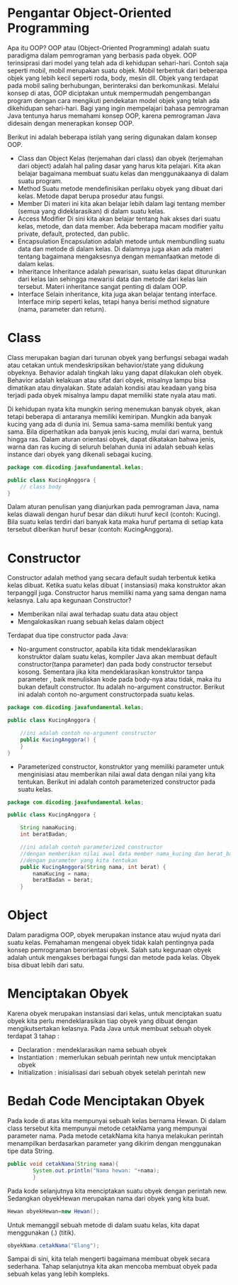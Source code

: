 # Pengantar Object-Oriented Programming

Apa itu OOP? OOP atau (Object-Oriented Programming) adalah suatu paradigma dalam pemrograman yang berbasis pada obyek.
OOP terinsiprasi dari model yang telah ada di kehidupan sehari-hari. Contoh saja seperti mobil, mobil merupakan suatu
objek. Mobil terbentuk dari beberapa objek yang lebih kecil seperti roda, body, mesin dll. Objek yang terdapat pada
mobil saling berhubungan, berinteraksi dan berkomunikasi. Melalui konsep di atas, OOP diciptakan untuk mempermudah
pengembangan program dengan cara mengikuti pendekatan model objek yang telah ada dikehidupan sehari-hari. Bagi yang
ingin mempelajari bahasa pemrograman Java tentunya harus memahami konsep OOP, karena pemrograman Java didesain dengan
menerapkan konsep OOP.

Berikut ini adalah beberapa istilah yang sering digunakan dalam konsep OOP.

- Class dan Object
  Kelas (terjemahan dari class) dan obyek (terjemahan dari object) adalah hal paling dasar yang harus kita pelajari.
  Kita akan belajar bagaimana membuat suatu kelas dan menggunakaanya di dalam suatu program.
- Method
  Suatu metode mendefinisikan perilaku obyek yang dibuat dari kelas. Metode dapat berupa prosedur atau fungsi.
- Member
  Di materi ini kita akan belajar lebih dalam lagi tentang member (semua yang dideklarasikan) di dalam suatu kelas.
- Access Modifier
  Di sini kita akan belajar tentang hak akses dari suatu kelas, metode, dan data member. Ada beberapa macam modifier
  yaitu private, default, protected, dan public.
- Encapsulation
  Encapsulation adalah metode untuk membundling suatu data dan metode di dalam kelas. Di dalamnya juga akan ada materi
  tentang bagaimana mengaksesnya dengan memanfaatkan metode di dalam kelas.
- Inheritance
  Inheritance adalah pewarisan, suatu kelas dapat diturunkan dari kelas lain sehingga mewarisi data dan metode dari
  kelas lain tersebut. Materi inheritance sangat penting di dalam OOP.
- Interface
  Selain inheritance, kita juga akan belajar tentang interface. Interface mirip seperti kelas, tetapi hanya berisi
  method signature (nama, parameter dan return).

# Class

Class merupakan bagian dari turunan obyek yang berfungsi sebagai wadah atau cetakan untuk mendeskripsikan behavior/state
yang didukung obyeknya. Behavior adalah tingkah laku yang dapat dilakukan oleh obyek. Behavior adalah kelakuan atau
sifat dari obyek, misalnya lampu bisa dimatikan atau dinyalakan. State adalah kondisi atau keadaan yang bisa terjadi
pada obyek misalnya lampu dapat memiliki state nyala atau mati.

Di kehidupan nyata kita mungkin sering menemukan banyak obyek, akan tetapi beberapa di antaranya memiliki kemiripan.
Mungkin ada banyak kucing yang ada di dunia ini. Semua sama-sama memiliki bentuk yang sama. Bila diperhatikan ada banyak
jenis kucing, mulai dari warna, bentuk hingga ras. Dalam aturan orientasi obyek, dapat dikatakan bahwa jenis, warna dan
ras kucing di seluruh belahan dunia ini adalah sebuah kelas instance dari obyek yang dikenali sebagai kucing.

```java
package com.dicoding.javafundamental.kelas;

public class KucingAnggora {
    // class body
}
```

Dalam aturan penulisan yang dianjurkan pada pemrograman Java, nama kelas diawali dengan huruf besar dan diikuti huruf
kecil (contoh: Kucing). Bila suatu kelas terdiri dari banyak kata maka huruf pertama di setiap kata tersebut diberikan
huruf besar (contoh: KucingAnggora).

# Constructor

Constructor adalah method yang secara default sudah terbentuk ketika kelas dibuat. Ketika suatu kelas dibuat (
instansiasi) maka konstruktor akan terpanggil juga. Constructor harus memiliki nama yang sama dengan nama kelasnya. Lalu
apa kegunaan Constructor?

- Memberikan nilai awal terhadap suatu data atau object
- Mengalokasikan ruang sebuah kelas dalam object

Terdapat dua tipe constructor pada Java:

- No-argument constructor, apabila kita tidak mendeklarasikan konstruktor dalam suatu kelas, kompiler Java akan membuat
  default constructor(tanpa parameter) dan pada body constructor tersebut kosong. Sementara jika kita mendeklarasikan
  konstruktor tanpa parameter , baik menuliskan kode pada body-nya atau tidak, maka itu bukan default constructor. Itu
  adalah no-argument constructor.
  Berikut ini adalah contoh no-argument constructorpada suatu kelas.

```java
package com.dicoding.javafundamental.kelas;

public class KucingAnggora {

    //ini adalah contoh no-argument constructor 
    public KucingAnggora() {
    }
}
```

- Parameterized constructor, konstruktor yang memiliki parameter untuk menginisiasi atau memberikan nilai awal data
  dengan nilai yang kita tentukan.
  Berikut ini adalah contoh parameterized constructor pada suatu kelas.

```java
package com.dicoding.javafundamental.kelas;

public class KucingAnggora {

    String namaKucing;
    int beratBadan;

    //ini adalah contoh parameterized constructor
    //dengan memberikan nilai awal data member nama_kucing dan berat_badan
    //dengan parameter yang kita tentukan
    public KucingAnggora(String nama, int berat) {
        namaKucing = nama;
        beratBadan = berat;
    }

```

# Object

Dalam paradigma OOP, obyek merupakan instance atau wujud nyata dari suatu kelas. Pemahaman mengenai obyek tidak kalah
pentingnya pada konsep pemrograman berorientasi obyek. Salah satu kegunaan obyek adalah untuk mengakses berbagai fungsi
dan metode pada kelas. Obyek bisa dibuat lebih dari satu.

# Menciptakan Obyek

Karena obyek merupakan instansiasi dari kelas, untuk menciptakan suatu obyek kita perlu mendeklarasikan tiap obyek yang
dibuat dengan mengikutsertakan kelasnya. Pada Java untuk membuat sebuah obyek terdapat 3 tahap :

- Declaration : mendeklarasikan nama sebuah obyek
- Instantiation : memerlukan sebuah perintah new untuk menciptakan obyek
- Initialization : inisialisasi dari sebuah obyek setelah perintah new

# Bedah Code Menciptakan Obyek

Pada kode di atas kita mempunyai sebuah kelas bernama Hewan. Di dalam class tersebut kita mempunyai metode cetakNama
yang mempunyai parameter nama. Pada metode cetakNama kita hanya melakukan perintah menampilkan berdasarkan parameter
yang dikirim dengan menggunakan tipe data String.

```java
public void cetakNama(String nama){
        System.out.println("Nama hewan: "+nama);
        }

```

Pada kode selanjutnya kita menciptakan suatu obyek dengan perintah new. Sedangkan obyekHewan merupakan nama dari obyek
yang kita buat.

```java
Hewan obyekHewan=new Hewan();
```

Untuk memanggil sebuah metode di dalam suatu kelas, kita dapat menggunakan (.) (titik).

```java
obyekNama.cetakNama("Elang");
```

Sampai di sini, kita telah mengerti bagaimana membuat obyek secara sederhana. Tahap selanjutnya kita akan mencoba
membuat obyek pada sebuah kelas yang lebih kompleks.

